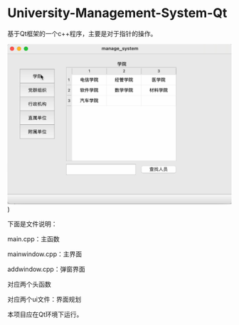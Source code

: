 # University-Management-System-Qt
基于Qt框架的一个c++程序，主要是对于指针的操作。

![image](https://github.com/J-aso-n/University-Management-System-Qt/blob/master/1.png))



下面是文件说明：

main.cpp：主函数

mainwindow.cpp：主界面

addwindow.cpp：弹窗界面

对应两个头函数

对应两个ui文件：界面规划



本项目应在Qt环境下运行。
